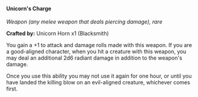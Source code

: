 #### Unicorn's Charge
_Weapon (any melee weapon that deals piercing damage), rare_

**Crafted by:** Unicorn Horn x1 (Blacksmith)

You gain a +1 to attack and damage rolls made with this weapon. If you are a good-aligned character, when you hit a creature with this weapon, you may deal an additional 2d6 radiant damage in addition to the weapon's damage.

Once you use this ability you may not use it again for one hour, or until you have landed the killing blow on an evil-aligned creature, whichever comes first.